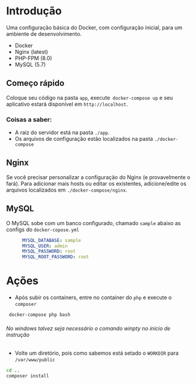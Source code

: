 # Introdução

Uma configuração básica do Docker, com configuração inicial, para um ambiente de desenvolvimento.

* Docker
* Nginx (latest)
* PHP-FPM (8.0)
* MySQL (5.7)

## Começo rápido

Coloque seu código na pasta `app`, execute` docker-compose up` e seu aplicativo estará disponível em `http://localhost`.

### Coisas a saber:

* A raiz do servidor está na pasta `./app`.
* Os arquivos de configuração estão localizados na pasta `./docker-compose`

## Nginx

Se você precisar personalizar a configuração do Nginx (e provavelmente o fará). Para adicionar mais hosts ou editar os
existentes, adicione/edite os arquivos localizados em `./docker-compose/nginx`.

## MySQL

O MySQL sobe com um banco configurado, chamado `sample` abaixo as configs do `docker-copose.yml`

```yml
      MYSQL_DATABASE: sample
      MYSQL_USER: admin
      MYSQL_PASSWORD: root
      MYSQL_ROOT_PASSWORD: root
```

# Ações

* Após subir os containers, entre no container do `php` e execute o `composer`

```bash
 docker-compose php bash 
```

###### No windows talvez seja necessário o comando winpty no inicio de instrução

* Volte um diretório, pois como sabemos está setado o `WORKDIR` para `/var/www/public`

```bash
cd ..
composer install
```
